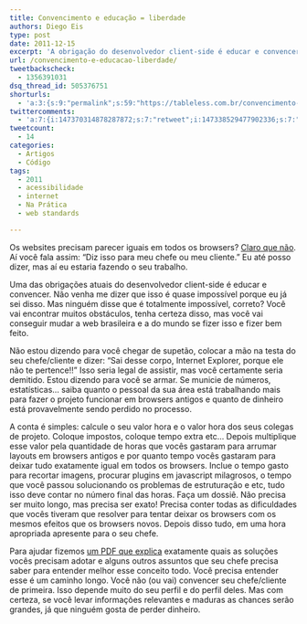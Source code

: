 ```yaml
---
title: Convencimento e educação = liberdade
authors: Diego Eis
type: post
date: 2011-12-15
excerpt: 'A obrigação do desenvolvedor client-side é educar e convencer. Porque ninguém gosta de perder tempo e dinheiro. '
url: /convencimento-e-educacao-liberdade/
tweetbackscheck:
  - 1356391031
dsq_thread_id: 505376751
shorturls:
  - 'a:3:{s:9:"permalink";s:59:"https://tableless.com.br/convencimento-e-educacao-liberdade/";s:7:"tinyurl";s:26:"https://tinyurl.com/7g7gy5s";s:4:"isgd";s:19:"https://is.gd/TxAgfl";}'
twittercomments:
  - 'a:7:{i:147370314878287872;s:7:"retweet";i:147338529477902336;s:7:"retweet";i:150387395320217600;s:7:"retweet";i:150322227332661250;s:7:"retweet";i:150313661142016000;s:7:"retweet";i:150312802945478657;s:7:"retweet";i:169583696385544193;s:7:"retweet";}'
tweetcount:
  - 14
categories:
  - Artigos
  - Código
tags:
  - 2011
  - acessibilidade
  - internet
  - Na Prática
  - web standards

---
```

Os websites precisam parecer iguais em todos os browsers? [Claro que não][1]. Aí você fala assim: &#8220;Diz isso para meu chefe ou meu cliente.&#8221; Eu até posso dizer, mas aí eu estaria fazendo o seu trabalho.

Uma das obrigações atuais do desenvolvedor client-side é educar e convencer. Não venha me dizer que isso é quase impossível porque eu já sei disso. Mas ninguém disse que é totalmente impossível, correto? Você vai encontrar muitos obstáculos, tenha certeza disso, mas você vai conseguir mudar a web brasileira e a do mundo se fizer isso e fizer bem feito.

Não estou dizendo para você chegar de supetão, colocar a mão na testa do seu chefe/cliente e dizer: &#8220;Sai desse corpo, Internet Explorer, porque ele não te pertence!!&#8221; Isso seria legal de assistir, mas você certamente seria demitido. Estou dizendo para você se armar. Se municie de números, estatísticas&#8230; saiba quanto o pessoal da sua área está trabalhando mais para fazer o projeto funcionar em browsers antigos e quanto de dinheiro está provavelmente sendo perdido no processo.

A conta é simples: calcule o seu valor hora e o valor hora dos seus colegas de projeto. Coloque impostos, coloque tempo extra etc&#8230; Depois multiplique esse valor pela quantidade de horas que vocês gastaram para arrumar layouts em browsers antigos e por quanto tempo vocês gastaram para deixar tudo exatamente igual em todos os browsers. Inclue o tempo gasto para recortar imagens, procurar plugins em javascript milagrosos, o tempo que você passou solucionando os problemas de estruturação e etc, tudo isso deve contar no número final das horas. Faça um dossiê. Não precisa ser muito longo, mas precisa ser exato! Precisa conter todas as dificuldades que vocês tiveram que resolver para tentar deixar os browsers com os mesmos efeitos que os browsers novos. Depois disso tudo, em uma hora apropriada apresente para o seu chefe.

Para ajudar fizemos [um PDF que explica][2] exatamente quais as soluções vocês precisam adotar e alguns outros assuntos que seu chefe precisa saber para entender melhor esse conceito todo. Você precisa entender esse é um caminho longo. Você não (ou vai) convencer seu chefe/cliente de primeira. Isso depende muito do seu perfil e do perfil deles. Mas com certeza, se você levar informações relevantes e maduras as chances serão grandes, já que ninguém gosta de perder dinheiro.

 [1]: https://dowebsitesneedtolookexactlythesameineverybrowser.com/
 [2]: https://tableless.com.br/browsers-antigos-guerra-contra-o-terror/ "PDF – Browsers antigos: guerra contra o terror"